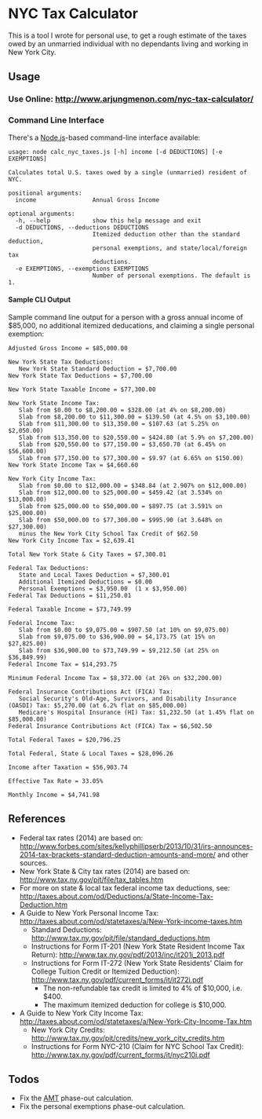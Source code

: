 NYC Tax Calculator
==================
This is a tool I wrote for personal use, to get a rough estimate of the taxes owed by an unmarried individual with no dependants living and working in New York City.

Usage
-----
### Use Online: http://www.arjungmenon.com/nyc-tax-calculator/

### Command Line Interface

There's a [Node.js](http://nodejs.org/)-based command-line interface available:

    usage: node calc_nyc_taxes.js [-h] income [-d DEDUCTIONS] [-e EXEMPTIONS]

    Calculates total U.S. taxes owed by a single (unmarried) resident of NYC.

    positional arguments:
      income                Annual Gross Income

    optional arguments:
      -h, --help            show this help message and exit
      -d DEDUCTIONS, --deductions DEDUCTIONS
                            Itemized deduction other than the standard deduction,
                            personal exemptions, and state/local/foreign tax
                            deductions.
      -e EXEMPTIONS, --exemptions EXEMPTIONS
                            Number of personal exemptions. The default is 1.

#### Sample CLI Output

Sample command line output for a person with a gross annual income of $85,000, 
no additional itemized deducations, and claiming a single personal exemption:

    Adjusted Gross Income = $85,000.00

    New York State Tax Deductions:
       New York State Standard Deduction = $7,700.00
    New York State Tax Deductions = $7,700.00

    New York State Taxable Income = $77,300.00

    New York State Income Tax:
       Slab from $0.00 to $8,200.00 = $328.00 (at 4% on $8,200.00)
       Slab from $8,200.00 to $11,300.00 = $139.50 (at 4.5% on $3,100.00)
       Slab from $11,300.00 to $13,350.00 = $107.63 (at 5.25% on $2,050.00)
       Slab from $13,350.00 to $20,550.00 = $424.80 (at 5.9% on $7,200.00)
       Slab from $20,550.00 to $77,150.00 = $3,650.70 (at 6.45% on $56,600.00)
       Slab from $77,150.00 to $77,300.00 = $9.97 (at 6.65% on $150.00)
    New York State Income Tax = $4,660.60

    New York City Income Tax:
       Slab from $0.00 to $12,000.00 = $348.84 (at 2.907% on $12,000.00)
       Slab from $12,000.00 to $25,000.00 = $459.42 (at 3.534% on $13,000.00)
       Slab from $25,000.00 to $50,000.00 = $897.75 (at 3.591% on $25,000.00)
       Slab from $50,000.00 to $77,300.00 = $995.90 (at 3.648% on $27,300.00)
       minus the New York City School Tax Credit of $62.50
    New York City Income Tax = $2,639.41

    Total New York State & City Taxes = $7,300.01

    Federal Tax Deductions:
       State and Local Taxes Deduction = $7,300.01
       Additional Itemized Deductions = $0.00
       Personal Exemptions = $3,950.00  (1 x $3,950.00)
    Federal Tax Deductions = $11,250.01

    Federal Taxable Income = $73,749.99

    Federal Income Tax:
       Slab from $0.00 to $9,075.00 = $907.50 (at 10% on $9,075.00)
       Slab from $9,075.00 to $36,900.00 = $4,173.75 (at 15% on $27,825.00)
       Slab from $36,900.00 to $73,749.99 = $9,212.50 (at 25% on $36,849.99)
    Federal Income Tax = $14,293.75

    Minimum Federal Income Tax = $8,372.00 (at 26% on $32,200.00)

    Federal Insurance Contributions Act (FICA) Tax:
       Social Security's Old-Age, Survivors, and Disability Insurance (OASDI) Tax: $5,270.00 (at 6.2% flat on $85,000.00)
       Medicare's Hospital Insurance (HI) Tax: $1,232.50 (at 1.45% flat on $85,000.00)
    Federal Insurance Contributions Act (FICA) Tax = $6,502.50

    Total Federal Taxes = $20,796.25

    Total Federal, State & Local Taxes = $28,096.26

    Income after Taxation = $56,903.74

    Effective Tax Rate = 33.05%

    Monthly Income = $4,741.98

References
----------

* Federal tax rates (2014) are based on: http://www.forbes.com/sites/kellyphillipserb/2013/10/31/irs-announces-2014-tax-brackets-standard-deduction-amounts-and-more/ and other sources.
* New York State & City tax rates (2014) are based on: http://www.tax.ny.gov/pit/file/tax_tables.htm
* For more on state & local tax federal income tax deductions, see: http://taxes.about.com/od/Deductions/a/State-Income-Tax-Deduction.htm
* A Guide to New York Personal Income Tax: http://taxes.about.com/od/statetaxes/a/New-York-income-taxes.htm
    * Standard Deductions: http://www.tax.ny.gov/pit/file/standard_deductions.htm
    * Instructions for Form IT-201 (New York State Resident Income Tax Return): http://www.tax.ny.gov/pdf/2013/inc/it201i_2013.pdf
    * Instructions for Form IT-272 (New York State Residents' Claim for College Tuition Credit or Itemized Deduction): http://www.tax.ny.gov/pdf/current_forms/it/it272i.pdf
        * The non-refundable tax credit is limited to 4% of $10,000, i.e. $400.
        * The maximum itemized deduction for college is $10,000.
* A Guide to New York City Income Tax: http://taxes.about.com/od/statetaxes/a/New-York-City-Income-Tax.htm
    * New York City Credits: http://www.tax.ny.gov/pit/credits/new_york_city_credits.htm
    * Instructions for Form NYC-210 (Claim for NYC School Tax Credit): http://www.tax.ny.gov/pdf/current_forms/it/nyc210i.pdf

Todos
-----

* Fix the [AMT](https://en.wikipedia.org/wiki/Alternative_minimum_tax) 
  phase-out calculation.
* Fix the personal exemptions phase-out calculation.
